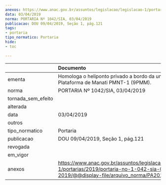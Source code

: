 ```yaml
---
anexos: https://www.anac.gov.br/assuntos/legislacao/legislacao-1/portarias/2019/portaria-no-1-042-sia-03-04-2019/@@display-file/arquivo_norma/PA2019-1042.pdf
data: 03/04/2019
norma: PORTARIA Nº 1042/SIA, 03/04/2019
publicacao: DOU 09/04/2019, Seção 1, pág.121
tags:
- portaria
tipo_normatico: Portaria
hide: 
- toc 
 
---
```


|                    | Documento                                                                                                                                             |
|:-------------------|:------------------------------------------------------------------------------------------------------------------------------------------------------|
| ementa             | Homologa o heliponto privado a bordo da unidade Plataforma de Manati PMNT-1 (9PMM).                                                                   |
| norma              | PORTARIA Nº 1042/SIA, 03/04/2019                                                                                                                      |
| tornada_sem_efeito |                                                                                                                                                       |
| alterada           |                                                                                                                                                       |
| data               | 03/04/2019                                                                                                                                            |
| outros             |                                                                                                                                                       |
| tipo_normatico     | Portaria                                                                                                                                              |
| publicacao         | DOU 09/04/2019, Seção 1, pág.121                                                                                                                      |
| revogada           |                                                                                                                                                       |
| em_vigor           |                                                                                                                                                       |
| anexos             | https://www.anac.gov.br/assuntos/legislacao/legislacao-1/portarias/2019/portaria-no-1-042-sia-03-04-2019/@@display-file/arquivo_norma/PA2019-1042.pdf |